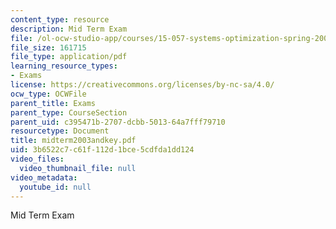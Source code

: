 ```yaml
---
content_type: resource
description: Mid Term Exam
file: /ol-ocw-studio-app/courses/15-057-systems-optimization-spring-2003/3b6522c7c61f112d1bce5cdfda1dd124_midterm2003andkey.pdf
file_size: 161715
file_type: application/pdf
learning_resource_types:
- Exams
license: https://creativecommons.org/licenses/by-nc-sa/4.0/
ocw_type: OCWFile
parent_title: Exams
parent_type: CourseSection
parent_uid: c395471b-2707-dcbb-5013-64a7fff79710
resourcetype: Document
title: midterm2003andkey.pdf
uid: 3b6522c7-c61f-112d-1bce-5cdfda1dd124
video_files:
  video_thumbnail_file: null
video_metadata:
  youtube_id: null
---
```

Mid Term Exam